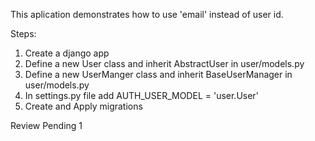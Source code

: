 This aplication demonstrates how to use 'email' instead of user id.

Steps:
1. Create a django app
2. Define a new User class and inherit AbstractUser in user/models.py
3. Define a new UserManger class and inherit BaseUserManager in user/models.py
4. In settings.py file add AUTH_USER_MODEL = 'user.User'
5. Create and Apply migrations

Review Pending
1